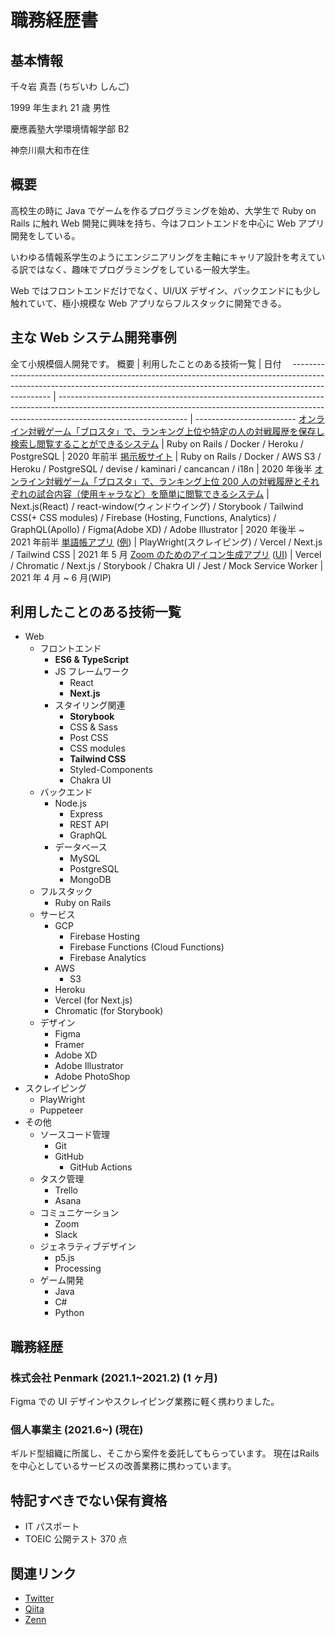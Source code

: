 # 職務経歴書

## 基本情報

千々岩 真吾 (ちぢいわ しんご)

1999 年生まれ 21 歳 男性

慶應義塾大学環境情報学部 B2

神奈川県大和市在住

## 概要

高校生の時に Java でゲームを作るプログラミングを始め、大学生で Ruby on Rails に触れ Web 開発に興味を持ち、今はフロントエンドを中心に Web アプリ開発をしている。

いわゆる情報系学生のようにエンジニアリングを主軸にキャリア設計を考えている訳ではなく、趣味でプログラミングをしている一般大学生。

Web ではフロントエンドだけでなく、UI/UX デザイン、バックエンドにも少し触れていて、極小規模な Web アプリならフルスタックに開発できる。

## 主な Web システム開発事例

全て小規模個人開発です。
概要 | 利用したことのある技術一覧 | 日付　
------------------------------------------------------------------------------------------------------------------------------------------------------------------------------ | -------------------------------------------------------------------------------------------------------------------------------------------------------------------------------------------- | -------------------------
[オンライン対戦ゲーム「ブロスタ」で、ランキング上位や特定の人の対戦履歴を保存し検索し閲覧することができるシステム](https://github.com/Chiji1108/bs-pickchecker) | Ruby on Rails / Docker / Heroku / PostgreSQL | 2020 年前半
[掲示板サイト](https://github.com/Chiji1108/chijiiwa-forum) | Ruby on Rails / Docker / AWS S3 / Heroku / PostgreSQL / devise / kaminari / cancancan / i18n | 2020 年後半
[オンライン対戦ゲーム「ブロスタ」で、ランキング上位 200 人の対戦履歴とそれぞれの試合内容（使用キャラなど）を簡単に閲覧できるシステム](https://github.com/Chiji1108/bs-ranking) | Next.js(React) / react-window(ウィンドウイング) / Storybook / Tailwind CSS(+ CSS modules) / Firebase (Hosting, Functions, Analytics) / GraphQL(Apollo) / Figma(Adobe XD) / Adobe Illustrator | 2020 年後半 ~ 2021 年前半
[単語帳アプリ](https://github.com/Chiji1108/tree-flashcard) ([例](https://plant10.vercel.app/)) | PlayWright(スクレイピング) / Vercel / Next.js / Tailwind CSS | 2021 年 5 月
[Zoom のためのアイコン生成アプリ](https://github.com/Chiji1108/zoom-icon-maker) ([UI](https://master--607ad529e019a8002151d3da.chromatic.com/)) | Vercel / Chromatic / Next.js / Storybook / Chakra UI / Jest / Mock Service Worker | 2021 年 4 月 ~ 6 月(WIP)

## 利用したことのある技術一覧

- Web
  - フロントエンド
    - **ES6 & TypeScript**
    - JS フレームワーク
      - React
      - **Next.js**
    - スタイリング関連
      - **Storybook**
      - CSS & Sass
      - Post CSS
      - CSS modules
      - **Tailwind CSS**
      - Styled-Components
      - Chakra UI
  - バックエンド
    - Node.js
      - Express
      - REST API
      - GraphQL
    - データベース
      - MySQL
      - PostgreSQL
      - MongoDB
  - フルスタック
    - Ruby on Rails
  - サービス
    - GCP
      - Firebase Hosting
      - Firebase Functions (Cloud Functions)
      - Firebase Analytics
    - AWS
      - S3
    - Heroku
    - Vercel (for Next.js)
    - Chromatic (for Storybook)
  - デザイン
    - Figma
    - Framer
    - Adobe XD
    - Adobe Illustrator
    - Adobe PhotoShop
- スクレイピング
  - PlayWright
  - Puppeteer
- その他
  - ソースコード管理
    - Git
    - GitHub
      - GitHub Actions
  - タスク管理
    - Trello
    - Asana
  - コミュニケーション
    - Zoom
    - Slack
  - ジェネラティブデザイン
    - p5.js
    - Processing
  - ゲーム開発
    - Java
    - C#
    - Python

## 職務経歴

### 株式会社 Penmark (2021.1~2021.2) (1 ヶ月)

Figma での UI デザインやスクレイピング業務に軽く携わりました。

### 個人事業主 (2021.6~) (現在)

ギルド型組織に所属し、そこから案件を委託してもらっています。
現在はRailsを中心としているサービスの改善業務に携わっています。

## 特記すべきでない保有資格

- IT パスポート
- TOEIC 公開テスト 370 点

## 関連リンク

- [Twitter](https://twitter.com/Chijidosu)
- [Qiita](https://qiita.com/Chiji)
- [Zenn](https://zenn.dev/chiji)
